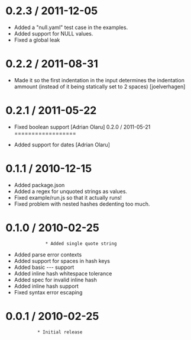 
0.2.3 / 2011-12-05 
==================

  * Added a "null.yaml" test case in the examples.
  * Added support for NULL values.
  * Fixed a global leak

0.2.2 / 2011-08-31 
==================

  * Made it so the first indentation in the input determines the indentation ammount (instead of it being statically set to 2 spaces) [joelverhagen]

0.2.1 / 2011-05-22 
==================

  * Fixed boolean support [Adrian Olaru]
	0.2.0 / 2011-05-21 
==================

  * Added support for dates [Adrian Olaru]

0.1.1 / 2010-12-15 
==================

  * Added package.json
  * Added a regex for unquoted strings as values.
  * Fixed example/run.js so that it actually runs!
  * Fixed problem with nested hashes dedenting too much.

0.1.0 / 2010-02-25
==================
                   * Added single quote string
  * Added parse error contexts
  * Added support for spaces in hash keys
  * Added basic --- support
  * Added inline hash whitespace tolerance
  * Added spec for invalid inline hash
  * Added inline hash support
  * Fixed syntax error escaping

0.0.1 / 2010-02-25
==================
                * Initial release
